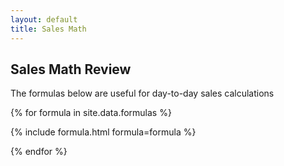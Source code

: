 ```yaml
---
layout: default
title: Sales Math
---
```


## Sales Math Review

The formulas below are useful for day-to-day sales calculations

{% for formula in site.data.formulas %}

{% include formula.html formula=formula %}

{% endfor %}

